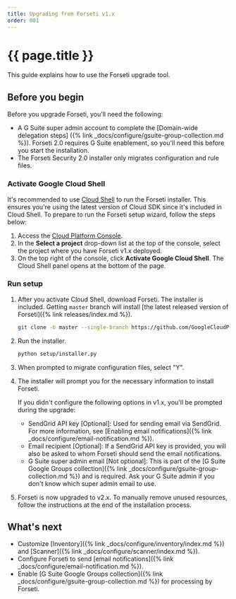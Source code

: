```yaml
---
title: Upgrading from Forseti v1.x
order: 001
---
```


# {{ page.title }}

This guide explains how to use the Forseti upgrade tool.

## Before you begin

Before you upgrade Forseti, you'll need the following:

  - A G Suite super admin account to complete the [Domain-wide delegation steps]
({% link _docs/configure/gsuite-group-collection.md %}). 
Forseti 2.0 requires G Suite enablement, so you'll need this before you start the installation.
  - The Forseti Security 2.0 installer only migrates configuration and rule files.


### Activate Google Cloud Shell

It's recommended to use [Cloud Shell](https://cloud.google.com/shell/docs/quickstart) to run the
Forseti installer. This ensures you're using the latest version of Cloud SDK since it's included
in Cloud Shell. To prepare to run the Forseti setup wizard, follow the steps below:

  1. Access the [Cloud Platform Console](https://console.cloud.google.com/).
  1. In the **Select a project** drop-down list at the top of the console, select the project where
  you have Forseti v1.x deployed.
  1. On the top right of the console, click **Activate Google Cloud Shell**. The Cloud
  Shell panel opens at the bottom of the page.

### Run setup

  1. After you activate Cloud Shell, download Forseti. The installer is included.
     Getting `master` branch will install [the latest released version of Forseti]({% link releases/index.md %}).

      ```bash
      git clone -b master --single-branch https://github.com/GoogleCloudPlatform/forseti-security.git
      ```

  1. Run the installer.

     ```bash 
     python setup/installer.py
     ```

  1. When prompted to migrate configuration files, select "Y".

  1. The installer will prompt you for the necessary information to install Forseti.

     If you didn't configure the following options in v1.x, you'll be prompted during the upgrade:

     * SendGrid API key \[Optional\]: Used for sending email via SendGrid. For more information, 
       see [Enabling email notifications]({% link _docs/configure/email-notification.md %}).
     * Email recipient \[Optional\]: If a SendGrid API key is provided, you will also be asked
       to whom Forseti should send the email notifications.
     * G Suite super admin email \[Not optional\]: This is part of the
       [G Suite Google Groups collection]({% link _docs/configure/gsuite-group-collection.md %})
       and is required.
       Ask your G Suite admin if you don't know which super admin email to use.
  1. Forseti is now upgraded to v2.x. To manually remove unused resources, follow the instructions
  at the end of the installation process.

## What's next

  - Customize [Inventory]({% link _docs/configure/inventory/index.md %}) and
  [Scanner]({% link _docs/configure/scanner/index.md %}).
  - Configure Forseti to send [email notifications]({% link _docs/configure/email-notification.md %}).
  - Enable [G Suite Google Groups collection]({% link _docs/configure/gsuite-group-collection.md %})
  for processing by Forseti.
